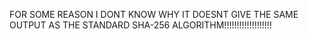 FOR SOME REASON
I DONT KNOW WHY IT DOESNT GIVE THE SAME OUTPUT AS THE STANDARD SHA-256 ALGORITHM!!!!!!!!!!!!!!!!!!!
